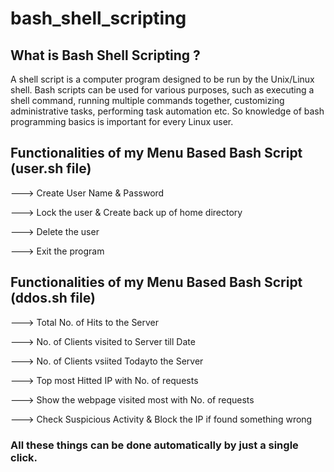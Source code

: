 # bash_shell_scripting

## What is Bash Shell Scripting ?
A shell script is a computer program designed to be run by the Unix/Linux shell. Bash scripts can be used for various purposes, such as executing a shell command, running multiple commands together, customizing administrative tasks, performing task automation etc. So knowledge of bash programming basics is important for every Linux user.
  
## Functionalities of my Menu Based Bash Script (user.sh file)

---> Create User Name & Password

---> Lock the user & Create back up of home directory

---> Delete the user

---> Exit the program

## Functionalities of my Menu Based Bash Script (ddos.sh file)

---> Total No. of Hits to the Server

---> No. of Clients visited to Server till Date 

---> No. of Clients vsiited Todayto the Server

---> Top most Hitted IP with No. of requests

---> Show the webpage visited most with No. of requests

---> Check Suspicious Activity & Block the IP if found something wrong


   
### All these things can be done automatically by just a single click.
